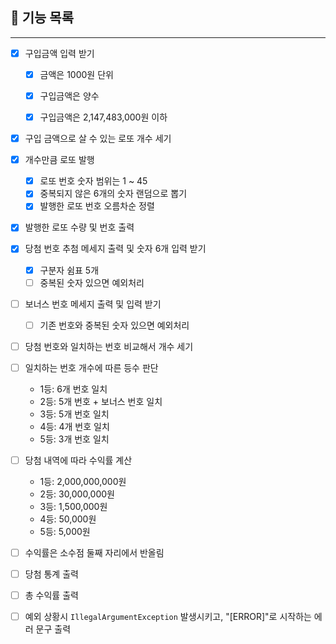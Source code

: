 ## 💸 기능 목록

---
- [x] 구입금액 입력 받기
  - [x] 금액은 1000원 단위
  - [x] 구입금액은 양수 
  - [x] 구입금액은 2,147,483,000원 이하


- [x] 구입 금액으로 살 수 있는 로또 개수 세기
- [x] 개수만큼 로또 발행
  - [x] 로또 번호 숫자 범위는 1 ~ 45
  - [x] 중복되지 않은 6개의 숫자 랜덤으로 뽑기
  - [x] 발행한 로또 번호 오름차순 정렬
- [x] 발행한 로또 수량 및 번호 출력


- [x] 당첨 번호 추첨 메세지 출력 및 숫자 6개 입력 받기
  - [x] 구분자 쉼표 5개
  - [ ] 중복된 숫자 있으면 예외처리
- [ ] 보너스 번호 메세지 출력 및 입력 받기
  - [ ] 기존 번호와 중복된 숫자 있으면 예외처리


- [ ] 당첨 번호와 일치하는 번호 비교해서 개수 세기
- [ ] 일치하는 번호 개수에 따른 등수 판단
  - 1등: 6개 번호 일치
  - 2등: 5개 번호 + 보너스 번호 일치
  - 3등: 5개 번호 일치
  - 4등: 4개 번호 일치 
  - 5등: 3개 번호 일치


- [ ] 당첨 내역에 따라 수익률 계산
  - 1등: 2,000,000,000원
  - 2등: 30,000,000원
  - 3등: 1,500,000원
  - 4등: 50,000원
  - 5등: 5,000원
- [ ] 수익률은 소수점 둘째 자리에서 반올림


- [ ] 당첨 통계 출력
- [ ] 총 수익률 출력
- [ ] 예외 상황시 `IllegalArgumentException` 발생시키고, "[ERROR]"로 시작하는 에러 문구 출력